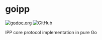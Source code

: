 # goipp

[![godoc.org](https://godoc.org/github.com/alexpevzner/goipp?status.svg)](http://godoc.org/github.com/alexpevzner/goipp)
![GitHub](https://img.shields.io/github/license/alexpevzner/goipp)

IPP core protocol implementation in pure Go
